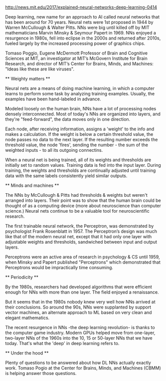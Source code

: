 http://news.mit.edu/2017/explained-neural-networks-deep-learning-0414

Deep learning, new name for an approach to AI called neural networks that has been around for 70
years. Neural nets were 1st proposed in 1944 by Warren McCullough & Walter Pitts. NNs were big
until killed off by MIT mathematicians Marvin Minsky & Seymour Papert in 1969. NNs enjoyed a
resurgence in 1980s, fell into eclipse in the 2000s and returned after 2010s, fueled largely by
the increased processing power of graphics chips.

Tomaso Poggio, Eugene McDermott Professor of Brain and Cognitive Sciences at MIT, an investigator 
at MIT’s McGovern Institute for Brain Research, and director of MIT’s Center for Brains, Minds, and
Machines: "Ideas like these are like viruses".

** Weighty matters **

Neural nets are a means of doing machine learning, in which a computer learns to perform some task 
by analyzing training examples. Usually, the examples have been hand-labeled in advance.

Modeled loosely on the human brain, NNs have a lot of processing nodes densely interconnected. Most
of today's NNs are organized into layers, and they're "feed-forward", the data moves only in one 
direction. 

Each node, after receiving information, assigns a 'weight' to the info and makes a calculation. If
the weight is below a certain threshold value, the node passes no data to the next layer. If the 
resulting number exceeds the threshold value, the node 'fires', sending the number - the sum of the
weighted inputs - to all its outgoing connectins.

When a neural net is being trained, all of its weights and thresholds are initially set to random 
values. Training data is fed into the input layer. During training, the weights and thresholds are 
continually adjusted until training data with the same labels consistently yield similar outputs.

** Minds and machines **

The NNs by McCullough & Pitts had thresholds & weights but weren't arranged into layers. Their point
was to show that the human brain could be thought of as a computing device (more about neuroscience
than computer science.) Neural nets continue to be a valuable tool for neuroscientific research.

The first trainable neural network, the Perceptron, was demonstrated by psychologist Frank Rosenblatt
in 1957. The Perceptron’s design was much like that of the modern neural net, except that it had only 
one layer with adjustable weights and thresholds, sandwiched between input and output layers.

Perceptrons were an active area of research in psychology & CS until 1959, when Minsky and Papert 
published "Perceptrons" which demonstrated that Perceptrons would be impractically time consuming.

** Periodicity **

By the 1980s, researchers had developed algorithms that were efficient enough for NNs with more
than one layer. The field enjoyed a renaissance.

But it seems that in the 1980s nobody knew very well how NNs arrived at their conclusions. So 
around the 90s, NNs were supplanted by support vector machines, an alternate approach to ML based
on very clean and elegant mathematics.

The recent resurgence in NNs -the deep learning revolution- is thanks to the computer game industry.
Modern GPUs helped move from one-layer, two-layer NNs of the 1960s into the 10, 15 or 50-layer NNs
that we have today. That's what the 'deep' in deep learning refers to.

** Under the hood **

Plenty of questions to be answered about how DL NNs actually exactly work. Tomaso Pogio at the
Center for Brains, Minds, and Machines (CBMM) is helping answer those questions.